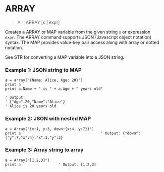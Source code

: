 # ARRAY

> A = ARRAY [s | expr]

Creates a ARRAY or MAP variable from the given string `s` or expression `expr`. The ARRAY command supports JSON (Javascript object notation) syntax. The MAP provides value-key pair access along with array or dotted notation. 

See STR for converting a MAP variable into a JSON string.

### Example 1: JSON string to MAP

```
a = array("{Name: Alice, Age: 20}")
print a
print a.Name + " is " + a.Age + " years old"

' Output:
' {"Age":20,"Name":"Alice"}
' Alice is 20 years old
```

### Example 2: JSON with nested MAP

```
a = Array("{x:1, y:3, down:{x:4, y:7}}")
print a                                    ' Output: {"down":{"y":7,"x":4},"x":1,"y":3}
```

### Example 3: Array string to array

```
a = Array("[1,2,3]")
print a                 ' Output: [1,2,3]
```
